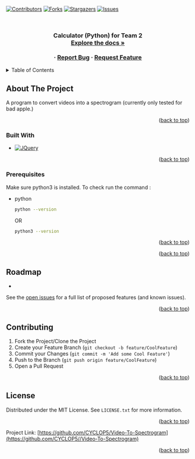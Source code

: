 
<a name="readme-top"></a>



[![Contributors][contributors-shield]][contributors-url]
[![Forks][forks-shield]][forks-url]
[![Stargazers][stars-shield]][stars-url]
[![Issues][issues-shield]][issues-url]





<!-- PROJECT LOGO -->
<br />
<div align="center">
  

<h3 align="center"Calculator for Team 2</h3>

  <p align="center">
    Calculator (Python) for Team 2
    <br />
    <a href="https://github.com/CYCLOP5/Video-To-Spectrogram/wiki/Information-About-The-Project"><strong>Explore the docs »</strong></a>
    <br />
    <br />
 <!--    <a href="https://github.com/CYCLOP5/Video-To-Spectrogram">View Demo</a> -->
    ·
    <a href="https://github.com/CYCLOP5/Video-To-Spectrogram/issues">Report Bug</a>
    ·
    <a href="https://github.com/CYCLOP5/Video-To-Spectrogram/issues">Request Feature</a>
  </p>
</div>



<!-- TABLE OF CONTENTS -->
<details>
  <summary>Table of Contents</summary>
  <ol>
    <li>
      <a href="#about-the-project">About The Project</a>
      <ul>
        <li><a href="#built-with">Built With</a></li>
      </ul>
    </li>
    <li>
      <ul>
        <li><a href="#prerequisites">Prerequisites</a></li>
        <li><a href="#installation">Installation</a></li>
      </ul>
    </li>
    <li><a href="#roadmap">Roadmap</a></li>
    <li><a href="#contributing">Contributing</a></li>
    <li><a href="#license">License</a></li>
  </ol>
</details>



<!-- ABOUT THE PROJECT -->
## About The Project

A program to convert videos into a spectrogram (currently only tested for bad apple.)

<p align="right">(<a href="#readme-top">back to top</a>)</p>



### Built With

* [![JQuery][Python.com]][Python-url]

<p align="right">(<a href="#readme-top">back to top</a>)</p>



<!-- GETTING STARTED -->
### Prerequisites

 Make sure python3 is installed. To check run the command :
* python
  ```sh
  python --version
  ``` 
  OR 
  ```sh
  python3 --version
  ```

  
  

<p align="right">(<a href="#readme-top">back to top</a>)</p>





<p align="right">(<a href="#readme-top">back to top</a>)</p>



<!-- ROADMAP -->
## Roadmap

- 

See the [open issues](https://github.com/CYCLOP5/Video-To-Spectrogram/issues) for a full list of proposed features (and known issues).

<p align="right">(<a href="#readme-top">back to top</a>)</p>



<!-- CONTRIBUTING -->
## Contributing


1. Fork the Project/Clone the Project
2. Create your Feature Branch (`git checkout -b feature/CoolFeature`)
3. Commit your Changes (`git commit -m 'Add some Cool Feature'`)
4. Push to the Branch (`git push origin feature/CoolFeature`)
5. Open a Pull Request

<p align="right">(<a href="#readme-top">back to top</a>)</p>



<!-- LICENSE -->
## License

Distributed under the MIT License. See `LICENSE.txt` for more information.

<p align="right">(<a href="#readme-top">back to top</a>)</p>





Project Link: [https://github.com/CYCLOP5/Video-To-Spectrogram](https://github.com/CYCLOP5//Video-To-Spectrogram)

<p align="right">(<a href="#readme-top">back to top</a>)</p>






<!-- MARKDOWN LINKS & IMAGES -->
<!-- https://www.markdownguide.org/basic-syntax/#reference-style-links -->
[contributors-shield]: https://img.shields.io/github/contributors/CYCLOP5/Video-To-Spectrogram.svg?style=for-the-badge
[contributors-url]: https://github.com/CYCLOP5/Video-To-Spectrogram/graphs/contributors
[forks-shield]: https://img.shields.io/github/forks/CYCLOP5/Video-To-Spectrogram.svg?style=for-the-badge
[forks-url]: https://github.com/CYCLOP5/Video-To-Spectrogram/network/members
[stars-shield]: https://img.shields.io/github/stars/CYCLOP5/Video-To-Spectrogram.svg?style=for-the-badge
[stars-url]: https://github.com/CYCLOP5/Video-To-Spectrogram/stargazers
[issues-shield]: https://img.shields.io/github/issues/CYCLOP5/Video-To-Spectrogram.svg?style=for-the-badge
[issues-url]: https://github.com/CYCLOP5/Video-To-Spectrogram/issues
[license-shield]: https://img.shields.io/github/license/CYCLOP5/Video-To-Spectrogram.svg?style=for-the-badge
[license-url]: https://github.com/CYCLOP5/Video-To-Spectrogram/blob/master/LICENSE.txt
[product-screenshot]: images/screenshot.png
[Python.com]: https://www.python.org/static/img/python-logo.png
[Python-url]: https://www.python.org/
[releases]: https://github.com/CYCLOP5/Video-To-Spectrogram/releases
